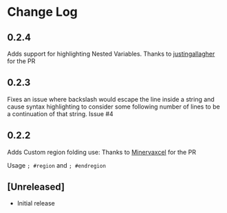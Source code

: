 # Change Log

## 0.2.4
Adds support for highlighting Nested Variables. Thanks to [justingallagher](https://github.com/justingallagher) for the PR

## 0.2.3
Fixes an issue where backslash would escape the line inside a string and cause
syntax highlighting to consider some following number of lines to be a
continuation of that string. Issue #4

## 0.2.2
Adds Custom region folding use: Thanks to [Minervaxcel](https://github.com/Minervaxcel) for the PR

Usage `; #region` and `; #endregion`

## [Unreleased]
- Initial release

